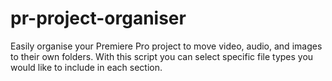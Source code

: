 # pr-project-organiser
Easily organise your Premiere Pro project to move video, audio, and images to their own folders. With this script you can select specific file types you would like to include in each section.